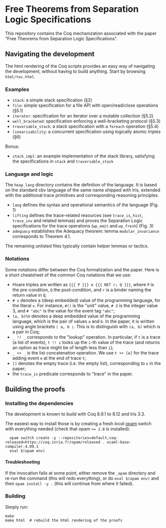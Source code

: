 # Free Theorems from Separation Logic Specifications

This repository contains the Coq mechanization associated with the paper "Free
Theorems from Separation Logic Specifications".

## Navigating the development

The html rendering of the Coq scripts provides an easy way of navigating the
development, without having to build anything. Start by browsing
`html/toc.html`.

### Examples

- `stack`: a simple stack specification (§2)
- `file`: simple specification for a file API with open/read/close operations (§5.1)
- `iterator`: specification for an iterator over a mutable collection (§5.2)
- `well_bracketed`: specification enforcing a well-bracketing protocol (§5.3)
- `traversable_stack`: a stack specification with a `foreach` operation (§5.4)
- `linearizability`: a concurrent specification using logically atomic triples (§6)

Bonus:
- `stack_impl`: an example implementation of the stack library, satisfying the
  specifications in `stack` and `traversable_stack`

### Language and logic

The `heap_lang` directory contains the definition of the language. It is based
on the standard cbv language of the same name shipped with Iris, extended with
the additional trace primitives and corresponding reasoning principles.

- `lang` defines the syntax and operational semantics of the language (Fig. 1)
- `lifting` defines the trace-related resources (see `trace_is`, `hist`,
  `trace_inv` and related lemmas) and proves the Separation Logic specifications
  for the trace operations (`wp_emit` and `wp_fresh`) (Fig. 3)
- `adequacy` establishes the Adequacy theorem: lemma `modular_invariance`
  corresponds to Theorem 4.1.

The remaining unlisted files typically contain helper lemmas or tactics.

### Notations

Some notations differ between the Coq formalization and the paper. Here is a
short cheatsheet of the common Coq notations that we use:

- Hoare triples are written as `{{{ P }}} e {{{ RET r; Q }}}`, where `P` is the
  pre-condition, `Q` the post-condition, and `r` is a binder naming the return
  value in `Q`;
- `# x` denotes a (deep embedded) value of the programming language, for the
  literal `x`. For instance, `#()` is the "unit" value, `# 3` is the integer
  value 3, and `# "abc"` is the value for the event tag `"abc"`;
- `(a, b)%V` denotes a deep embedded value of the programming language, which is
  the pair of values `a` and `b`. In the paper, it is written using angle
  brackets `⟨ a, b ⟩`. This is to distinguish with `(a, b)` which is a pair in
  Coq;
- `_ !! _` corresponds to the "lookup" operation. In particular, if `t` is a
  trace (a list of events), `t !! i` looks up the `i`-th value of the trace (and
  returns an option as trace might be of length less than `i`);
- `_ ++ _` is the list concatenation operation. We use `t ++ [e]` for the trace
  adding event `e` at the end of trace `t`;
- `[]` denotes the empty trace (i.e. the empty list), corresponding to `ε` in
  the paper;
- the `trace_is` predicate corresponds to "trace" in the paper.

## Building the proofs

### Installing the dependencies

The development is known to build with Coq 8.9.1 to 8.12 and Iris 3.3. 

The easiest way to install those is by creating a fresh *local*
[opam](https://opam.ocaml.org/) switch with everything needed (check that opam
`>= 2.0` is installed):

```
  opam switch create -y --repositories=default,coq-released=https://coq.inria.fr/opam/released . ocaml-base-compiler.4.09.1
  eval $(opam env)
```

#### Troubleshooting

If the invocation fails at some point, either remove the `_opam` directory and
re-run the command (this will redo everything), or do `eval $(opam env)` and
then `opam install -y .` (this will continue from where it failed).

### Building

Simply run:
```
make
make html  # rebuild the html rendering of the proofs
```

